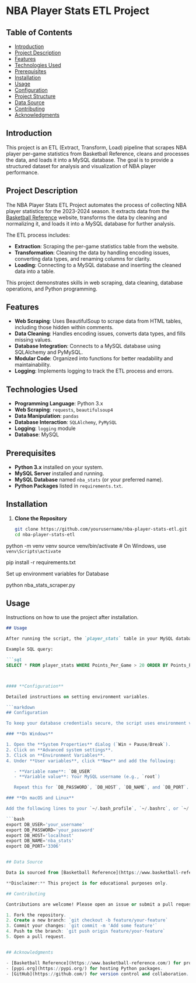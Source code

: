 # NBA Player Stats ETL Project

## Table of Contents

- [Introduction](#introduction)
- [Project Description](#project-description)
- [Features](#features)
- [Technologies Used](#technologies-used)
- [Prerequisites](#prerequisites)
- [Installation](#installation)
- [Usage](#usage)
- [Configuration](#configuration)
- [Project Structure](#project-structure)
- [Data Source](#data-source)
- [Contributing](#contributing)
- [Acknowledgments](#acknowledgments)

## Introduction

This project is an ETL (Extract, Transform, Load) pipeline that scrapes NBA player per-game statistics from Basketball Reference, cleans and processes the data, and loads it into a MySQL database. The goal is to provide a structured dataset for analysis and visualization of NBA player performance.

## Project Description

The NBA Player Stats ETL Project automates the process of collecting NBA player statistics for the 2023-2024 season. It extracts data from the [Basketball Reference](https://www.basketball-reference.com/leagues/NBA_2024_per_game.html) website, transforms the data by cleaning and normalizing it, and loads it into a MySQL database for further analysis.

The ETL process includes:

- **Extraction**: Scraping the per-game statistics table from the website.
- **Transformation**: Cleaning the data by handling encoding issues, converting data types, and renaming columns for clarity.
- **Loading**: Connecting to a MySQL database and inserting the cleaned data into a table.

This project demonstrates skills in web scraping, data cleaning, database operations, and Python programming.


## Features

- **Web Scraping**: Uses BeautifulSoup to scrape data from HTML tables, including those hidden within comments.
- **Data Cleaning**: Handles encoding issues, converts data types, and fills missing values.
- **Database Integration**: Connects to a MySQL database using SQLAlchemy and PyMySQL.
- **Modular Code**: Organized into functions for better readability and maintainability.
- **Logging**: Implements logging to track the ETL process and errors.

## Technologies Used

- **Programming Language**: Python 3.x
- **Web Scraping**: `requests`, `beautifulsoup4`
- **Data Manipulation**: `pandas`
- **Database Interaction**: `SQLAlchemy`, `PyMySQL`
- **Logging**: `logging` module
- **Database**: MySQL

## Prerequisites

- **Python 3.x** installed on your system.
- **MySQL Server** installed and running.
- **MySQL Database** named `nba_stats` (or your preferred name).
- **Python Packages** listed in `requirements.txt`.


## Installation

1. **Clone the Repository**

   ```bash
   git clone https://github.com/yourusername/nba-player-stats-etl.git
   cd nba-player-stats-etl


python -m venv venv
source venv/bin/activate  # On Windows, use `venv\Scripts\activate`

pip install -r requirements.txt

Set up environment variables for Database

python nba_stats_scraper.py



## **Usage**

Instructions on how to use the project after installation.

```markdown
## Usage

After running the script, the `player_stats` table in your MySQL database will be populated with the latest NBA player statistics. You can then use SQL queries or a visualization tool to analyze the data.

Example SQL query:

```sql
SELECT * FROM player_stats WHERE Points_Per_Game > 20 ORDER BY Points_Per_Game DESC;



#### **Configuration**

Detailed instructions on setting environment variables.

```markdown
## Configuration

To keep your database credentials secure, the script uses environment variables. Here's how you can set them up:

### **On Windows**

1. Open the **System Properties** dialog (`Win + Pause/Break`).
2. Click on **Advanced system settings**.
3. Click on **Environment Variables**.
4. Under **User variables**, click **New** and add the following:

   - **Variable name**: `DB_USER`
   - **Variable value**: Your MySQL username (e.g., `root`)

   Repeat this for `DB_PASSWORD`, `DB_HOST`, `DB_NAME`, and `DB_PORT`.

### **On macOS and Linux**

Add the following lines to your `~/.bash_profile`, `~/.bashrc`, or `~/.zshrc` file:

```bash
export DB_USER='your_username'
export DB_PASSWORD='your_password'
export DB_HOST='localhost'
export DB_NAME='nba_stats'
export DB_PORT='3306'


## Data Source

Data is sourced from [Basketball Reference](https://www.basketball-reference.com/leagues/NBA_2024_per_game.html). Please review their terms of service and usage policies before using the data.

**Disclaimer:** This project is for educational purposes only.

## Contributing

Contributions are welcome! Please open an issue or submit a pull request for any improvements or bug fixes.

1. Fork the repository.
2. Create a new branch: `git checkout -b feature/your-feature`
3. Commit your changes: `git commit -m 'Add some feature'`
4. Push to the branch: `git push origin feature/your-feature`
5. Open a pull request.


## Acknowledgments

- [Basketball Reference](https://www.basketball-reference.com/) for providing the data.
- [pypi.org](https://pypi.org/) for hosting Python packages.
- [GitHub](https://github.com/) for version control and collaboration.


